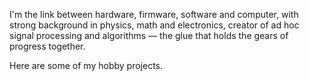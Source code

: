 I'm the link between hardware, firmware, software and computer, with strong background in physics, math and electronics, creator of ad hoc signal processing and algorithms — the glue that holds the gears of progress together.

Here are some of my hobby projects.
